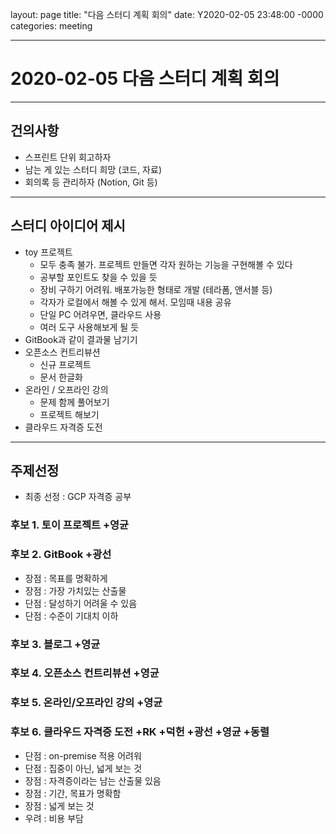 layout: page
title: "다음 스터디 계획 회의"
date: Y2020-02-05 23:48:00 -0000
categories: meeting

---

# 2020-02-05 다음 스터디 계획 회의

---

## 건의사항
  - 스프린트 단위 회고하자
  - 남는 게 있는 스터디 희망 (코드, 자료)
  - 회의록 등 관리하자 (Notion, Git 등)

---

## 스터디 아이디어 제시
  - toy 프로젝트
    - 모두 충족 불가. 프로젝트 만들면 각자 원하는 기능을 구현해볼 수 있다
    - 공부할 포인트도 찾을 수 있을 듯
    - 장비 구하기 어려워. 배포가능한 형태로 개발 (테라폼, 앤서블 등)
    - 각자가 로컬에서 해볼 수 있게 해서. 모임때 내용 공유
    - 단일 PC 어려우면, 클라우드 사용
    - 여러 도구 사용해보게 될 듯
  - GitBook과 같이 결과물 남기기
  - 오픈소스 컨트리뷰션
    - 신규 프로젝트
    - 문서 한글화
  - 온라인 / 오프라인 강의
    - 문제 함께 풀어보기
    - 프로젝트 해보기
  - 클라우드 자격증 도전

---

## 주제선정

  - 최종 선정 : GCP 자격증 공부

### 후보 1. 토이 프로젝트 +영균
  
### 후보 2. GitBook +광선
  - 장점 : 목표를 명확하게
  - 장점 : 가장 가치있는 산출물
  - 단점 : 달성하기 어려울 수 있음
  - 단점 : 수준이 기대치 이하

### 후보 3. 블로그 +영균

### 후보 4. 오픈소스 컨트리뷰션 +영균

### 후보 5. 온라인/오프라인 강의 +영균

### 후보 6. 클라우드 자격증 도전 +RK +덕헌 +광선 +영균 +동렬
  - 단점 : on-premise 적용 어려워
  - 단점 : 집중이 아닌, 넓게 보는 것
  - 장점 : 자격증이라는 남는 산출물 있음
  - 장점 : 기간, 목표가 명확함
  - 장점 : 넓게 보는 것
  - 우려 : 비용 부담
